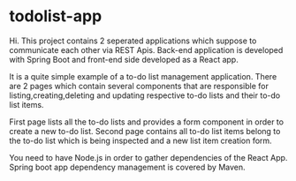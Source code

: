 # todolist-app

Hi. This project contains 2 seperated applications which suppose to communicate each other via REST Apis. 
Back-end application is developed with Spring Boot and front-end side developed as a React app.

It is a quite simple example of a to-do list management application.
There are 2 pages which contain several components that are responsible for listing,creating,deleting and updating respective to-do lists
and their to-do list items.

First page lists all the to-do lists and provides a form component in order to create a new to-do list.
Second page contains all to-do list items belong to the to-do list which is being inspected and a new list item creation form.

You need to have Node.js in order to gather dependencies of the React App.
Spring boot app dependency management is covered by Maven.
